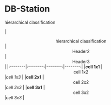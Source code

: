 # DB-Station

hierarchical classification 

|  <center>hierarchical classification</center> |  <center>Header2</center> |  <center>Header3</center> |
|:--------|:--------:|--------:|--------:|
|**cell 1x1** | <center>cell 1x2 </center> |*cell 1x3* |
|**cell 2x1** | <center>cell 2x2 </center> |*cell 2x3* |
|**cell 3x1** | <center>cell 3x2 </center> |*cell 3x3* |

